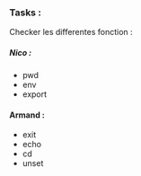 ### Tasks :

Checker les differentes fonction :

##### Nico :
- pwd
- env
- export

#### Armand :
- exit
- echo
- cd
- unset
